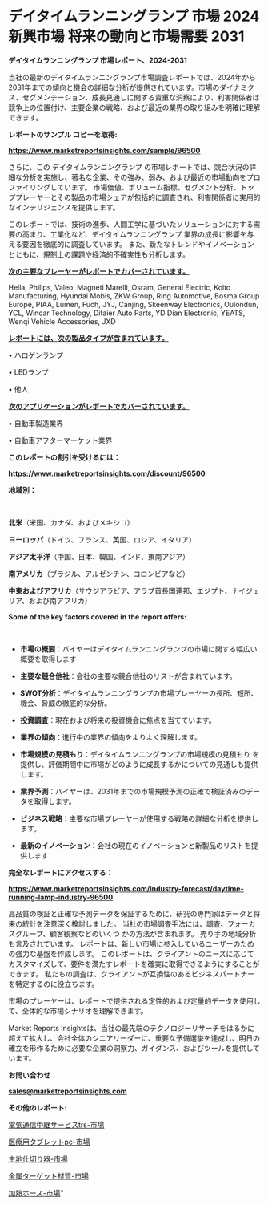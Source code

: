 # デイタイムランニングランプ 市場 2024 新興市場 将来の動向と市場需要 2031

<strong>デイタイムランニングランプ 市場レポート、2024-2031</strong>

当社の最新のデイタイムランニングランプ市場調査レポートでは、2024年から2031年までの傾向と機会の詳細な分析が提供されています。市場のダイナミクス、セグメンテーション、成長見通しに関する貴重な洞察により、利害関係者は競争上の位置付け、主要企業の戦略、および最近の業界の取り組みを明確に理解できます。



<strong>レポートのサンプル コピーを取得:</strong> <a href=https://www.marketreportsinsights.com/sample/96500>

<strong><u>https://www.marketreportsinsights.com/sample/96500</u></strong></a>

さらに、この デイタイムランニングランプ の市場レポートでは、競合状況の詳細な分析を実施し、著名な企業、その強み、弱み、および最近の市場動向をプロファイリングしています。 市場価値、ボリューム指標、セグメント分析、トッププレーヤーとその製品の市場シェアが包括的に調査され、利害関係者に実用的なインテリジェンスを提供します。

このレポートでは、技術の進歩、人間工学に基づいたソリューションに対する需要の高まり、工業化など、デイタイムランニングランプ 業界の成長に影響を与える要因を徹底的に調査しています。 また、新たなトレンドやイノベーションとともに、規制上の課題や経済的不確実性も分析します。



<strong><u>次の主要なプレーヤーがレポートでカバーされています。</u></strong>

Hella, Philips, Valeo, Magneti Marelli, Osram, General Electric, Koito Manufacturing, Hyundai Mobis, ZKW Group, Ring Automotive, Bosma Group Europe, PIAA, Lumen, Fuch, JYJ, Canjing, Skeenway Electronics, Oulondun, YCL, Wincar Technology, Ditaier Auto Parts, YD Dian Electronic, YEATS, Wenqi Vehicle Accessories, JXD



<strong><u><b>レポートには、次の製品タイプが含まれています。</b></u></strong>

• ハロゲンランプ

• LEDランプ

• 他人



<strong><u><b>次のアプリケーションがレポートでカバーされています。</b></u></strong>

• 自動車製造業界

• 自動車アフターマーケット業界



<strong><b>このレポートの割引を受けるには：</b></strong>

<a href=https://www.marketreportsinsights.com/discount/96500>

<strong><u>https://www.marketreportsinsights.com/discount/96500</u></strong></a>



<strong>地域別：</strong>

<strong> </strong>



<strong>北米</strong>（米国、カナダ、およびメキシコ）



<strong>ヨーロッパ</strong>（ドイツ、フランス、英国、ロシア、イタリア）



<strong>アジア太平洋</strong>（中国、日本、韓国、インド、東南アジア）



<strong>南アメリカ</strong>（ブラジル、アルゼンチン、コロンビアなど）



<strong>中東およびアフリカ</strong>（サウジアラビア、アラブ首長国連邦、エジプト、ナイジェリア、および南アフリカ）



<strong>Some of the key factors covered in the report offers:</strong>

<strong> </strong>
<ul>
  <li>

<strong>市場の概要</strong>：バイヤーはデイタイムランニングランプの市場に関する幅広い概要を取得します</li>
  <li>

<strong>主要な競合他社</strong>：会社の主要な競合他社のリストが含まれています。</li>
  <li>

<strong>SWOT分析</strong>：デイタイムランニングランプの市場プレーヤーの長所、短所、機会、脅威の徹底的な分析。</li>
  <li>

<strong>投資調査</strong>：現在および将来の投資機会に焦点を当てています。</li>
  <li>

<strong>業界の傾向</strong>：進行中の業界の傾向をよりよく理解します。</li>
  <li>

<strong>市場規模の見積もり</strong>：デイタイムランニングランプの市場規模の見積もり を提供し、評価期間中に市場がどのように成長するかについての見通しも提供します。</li>
  <li>

<strong>業界予測</strong>：バイヤーは、2031年までの市場規模予測の正確で検証済みのデータを取得します。</li>
  <li>

<strong>ビジネス戦略</strong>：主要な市場プレーヤーが使用する戦略の詳細な分析を提供します。</li>
  <li>

<strong>最新のイノベーション</strong>：会社の現在のイノベーションと新製品のリストを提供します</li>
</ul>


<strong>完全なレポートにアクセスする</strong>：

<a href=https://www.marketreportsinsights.com/industry-forecast/daytime-running-lamp-industry-96500>

<strong><u>https://www.marketreportsinsights.com/industry-forecast/daytime-running-lamp-industry-96500</u></strong></a>

高品質の検証と正確な予測データを保証するために、研究の専門家はデータと将来の統計を注意深く検討しました。 当社の市場調査手法には、調査、フォーカスグループ、顧客観察などのいくつ かの方法が含まれます。 売り手の地域分析も言及されています。 レポートは、新しい市場に参入しているユーザーのための強力な基盤を作成します。 このレポートは、クライアントのニーズに応じてカスタマイズして、要件を満たすレポートを確実に取得できるようにすることができます。 私たちの調査は、クライアントが互換性のあるビジネスパートナーを特定するのに役立ちます。

市場のプレーヤーは、レポートで提供される定性的および定量的データを使用して、全体的な市場シナリオを理解できます。

Market Reports Insightsは、当社の最先端のテクノロジーリサーチをはるかに超えて拡大し、会社全体のシニアリーダーに、重要な予備選挙を達成し、明日の確立を形作るために必要な企業の洞察力、ガイダンス、およびツールを提供しています。



<strong><b>お問い合わせ</b></strong>：

<a href=mailto:sales@marketreportsinsights.com>

<strong><u>sales@marketreportsinsights.com</u></strong></a>



<strong>その他のレポート:</strong>

<a href=https://www.linkedin.com/pulse/電気通信中継サービスtrs-市場-2023-総利益と主要ベンダー-2030-iezvf/>電気通信中継サービスtrs-市場</a>

<a href=https://www.linkedin.com/pulse/医療用タブレットpc-市場-2023-最新の-cagr-および成長分析-2030-pr-news-hub-zhnef/>医療用タブレットpc-市場</a>

<a href=https://www.linkedin.com/pulse/生地仕切り器-市場-2023-収益と成長ドライバー-2030-data-dive-discoveries-24-analysis-gpohf/>生地仕切り器-市場</a>

<a href=https://www.linkedin.com/pulse/金属ターゲット材質-市場-2030-年までの需要に焦点を当てた-2023-ggkkf/>金属ターゲット材質-市場</a>

<a href=https://www.linkedin.com/pulse/加熱ホース-市場-2030-年までの需要に焦点を当てた-2023-年調査レポート-pr-news-hub-nqjrf/>加熱ホース-市場</a>"
